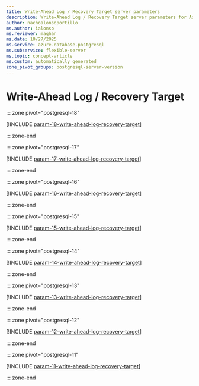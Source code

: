 ```yaml
---
title: Write-Ahead Log / Recovery Target server parameters
description: Write-Ahead Log / Recovery Target server parameters for Azure Database for PostgreSQL flexible server.
author: nachoalonsoportillo
ms.author: ialonso
ms.reviewer: maghan
ms.date: 10/27/2025
ms.service: azure-database-postgresql
ms.subservice: flexible-server
ms.topic: concept-article
ms.custom: automatically generated
zone_pivot_groups: postgresql-server-version
---
```

# Write-Ahead Log / Recovery Target


::: zone pivot="postgresql-18"

[!INCLUDE [param-18-write-ahead-log-recovery-target](./includes/param-18-write-ahead-log-recovery-target.md)]

::: zone-end


::: zone pivot="postgresql-17"

[!INCLUDE [param-17-write-ahead-log-recovery-target](./includes/param-17-write-ahead-log-recovery-target.md)]

::: zone-end


::: zone pivot="postgresql-16"

[!INCLUDE [param-16-write-ahead-log-recovery-target](./includes/param-16-write-ahead-log-recovery-target.md)]

::: zone-end


::: zone pivot="postgresql-15"

[!INCLUDE [param-15-write-ahead-log-recovery-target](./includes/param-15-write-ahead-log-recovery-target.md)]

::: zone-end


::: zone pivot="postgresql-14"

[!INCLUDE [param-14-write-ahead-log-recovery-target](./includes/param-14-write-ahead-log-recovery-target.md)]

::: zone-end


::: zone pivot="postgresql-13"

[!INCLUDE [param-13-write-ahead-log-recovery-target](./includes/param-13-write-ahead-log-recovery-target.md)]

::: zone-end


::: zone pivot="postgresql-12"

[!INCLUDE [param-12-write-ahead-log-recovery-target](./includes/param-12-write-ahead-log-recovery-target.md)]

::: zone-end


::: zone pivot="postgresql-11"

[!INCLUDE [param-11-write-ahead-log-recovery-target](./includes/param-11-write-ahead-log-recovery-target.md)]

::: zone-end


